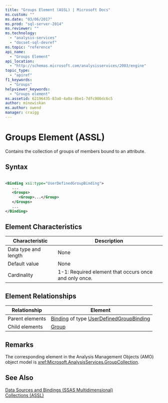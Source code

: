```yaml
---
title: "Groups Element (ASSL) | Microsoft Docs"
ms.custom: ""
ms.date: "03/06/2017"
ms.prod: "sql-server-2014"
ms.reviewer: ""
ms.technology: 
  - "analysis-services"
  - "docset-sql-devref"
ms.topic: "reference"
api_name: 
  - "Groups Element"
api_location: 
  - "http://schemas.microsoft.com/analysisservices/2003/engine"
topic_type: 
  - "apiref"
f1_keywords: 
  - "Groups"
helpviewer_keywords: 
  - "Groups element"
ms.assetid: 62196435-83a8-4a0a-8be1-7dfc986dc6c5
author: minewiskan
ms.author: owend
manager: craigg
---
```

# Groups Element (ASSL)
  Contains the collection of groups of members bound to an attribute.  
  
## Syntax  
  
```xml  
  
<Binding xsi:type="UserDefinedGroupBinding">  
   ...  
   <Groups>  
      <Group>...</Group>  
   </Groups>  
   ...  
</Binding>  
```  
  
## Element Characteristics  
  
|Characteristic|Description|  
|--------------------|-----------------|  
|Data type and length|None|  
|Default value|None|  
|Cardinality|1-1: Required element that occurs once and only once.|  
  
## Element Relationships  
  
|Relationship|Element|  
|------------------|-------------|  
|Parent elements|[Binding](../data-type/binding-data-type-assl.md) of type [UserDefinedGroupBinding](../data-type/userdefinedgroupbinding-data-type-assl.md)|  
|Child elements|[Group](../objects/group-element-assl.md)|  
  
## Remarks  
 The corresponding element in the Analysis Management Objects (AMO) object model is <xref:Microsoft.AnalysisServices.GroupCollection>.  
  
## See Also  
 [Data Sources and Bindings &#40;SSAS Multidimensional&#41;](../../multidimensional-models/data-sources-and-bindings-ssas-multidimensional.md)   
 [Collections &#40;ASSL&#41;](collections-assl.md)  
  
  
